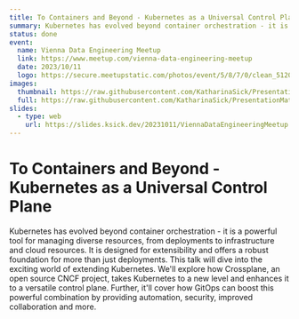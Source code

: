 ```yaml
---
title: To Containers and Beyond - Kubernetes as a Universal Control Plane
summary: Kubernetes has evolved beyond container orchestration - it is a powerful tool for managing diverse resources, from deployments to infrastructure and cloud resources. It is designed for extensibility and offers a robust foundation for more than just deployments.
status: done
event:
  name: Vienna Data Engineering Meetup
  link: https://www.meetup.com/vienna-data-engineering-meetup
  date: 2023/10/11
  logo: https://secure.meetupstatic.com/photos/event/5/8/7/0/clean_512062640.webp
images:
  thumbnail: https://raw.githubusercontent.com/KatharinaSick/PresentationMaterials/main/20231011-ViennaDataEngineeringMeetup/images/thumbnail.webp
  full: https://raw.githubusercontent.com/KatharinaSick/PresentationMaterials/main/20231011-ViennaDataEngineeringMeetup/images/full.webp
slides:
  - type: web
    url: https://slides.ksick.dev/20231011/ViennaDataEngineeringMeetup
---
```


# To Containers and Beyond - Kubernetes as a Universal Control Plane

Kubernetes has evolved beyond container orchestration - it is a powerful tool for managing diverse resources, from
deployments to infrastructure and cloud resources. It is designed for extensibility and offers a robust foundation for
more than just deployments. This talk will dive into the exciting world of extending Kubernetes. We'll explore how
Crossplane, an open source CNCF project, takes Kubernetes to a new level and enhances it to a versatile control plane.
Further, it'll cover how GitOps can boost this powerful combination by providing automation, security, improved
collaboration and more.